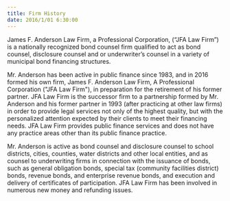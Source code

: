 ```yaml
---
title: Firm History
date: 2016/1/01 6:30:00
---
```

James F. Anderson Law Firm, a Professional Corporation, (“JFA Law Firm”) is a nationally recognized bond counsel firm qualified to act as bond counsel, disclosure counsel and or underwriter’s counsel in a variety of municipal bond financing structures.

Mr. Anderson has been active in public finance since 1983, and in 2016 formed his own firm, James F. Anderson Law Firm, A Professional Corporation ("JFA Law Firm"), in preparation for the retirement of his former partner.  JFA Law Firm is the successor firm to a partnership formed by Mr. Anderson and his former partner in 1993 (after practicing at other law firms) in order to provide legal services not only of the highest quality, but with the personalized attention expected by their clients to meet their financing needs. JFA Law Firm provides public finance services and does not have any practice areas other than its public finance practice.

Mr. Anderson is active as bond counsel and disclosure counsel to school districts, cities, counties, water districts and other local entities, and as counsel to underwriting firms in connection with the issuance of bonds, such as general obligation bonds, special tax (community facilities district) bonds, revenue bonds, and enterprise revenue bonds, and execution and delivery of certificates of participation. JFA Law Firm has been involved in numerous new money and refunding issues.

